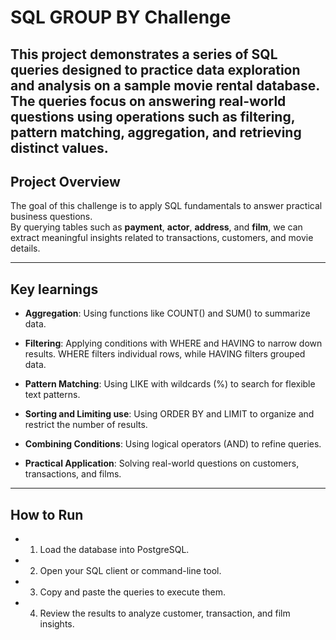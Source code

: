 # SQL GROUP BY Challenge

This project demonstrates a series of SQL queries designed to practice data exploration and analysis on a sample movie rental database. 
The queries focus on answering real-world questions using operations such as filtering, pattern matching, aggregation, and retrieving distinct values.
---

## Project Overview
The goal of this challenge is to apply SQL fundamentals to answer practical business questions.  
By querying tables such as **payment**, **actor**, **address**, and **film**, we can extract meaningful insights related to transactions, customers, and movie details.

---

## Key learnings

- **Aggregation**: Using functions like COUNT() and SUM() to summarize data.

- **Filtering**: Applying conditions with WHERE and HAVING to narrow down results. WHERE filters individual rows, while HAVING filters grouped data.

- **Pattern Matching**: Using LIKE with wildcards (%) to search for flexible text patterns.

- **Sorting and Limiting use**: Using ORDER BY and LIMIT to organize and restrict the number of results.

- **Combining Conditions**: Using logical operators (AND) to refine queries.

- **Practical Application**: Solving real-world questions on customers, transactions, and films.

---

## How to Run

- 1. Load the database into PostgreSQL.

- 2. Open your SQL client or command-line tool.

- 3. Copy and paste the queries to execute them.

- 4. Review the results to analyze customer, transaction, and film insights.